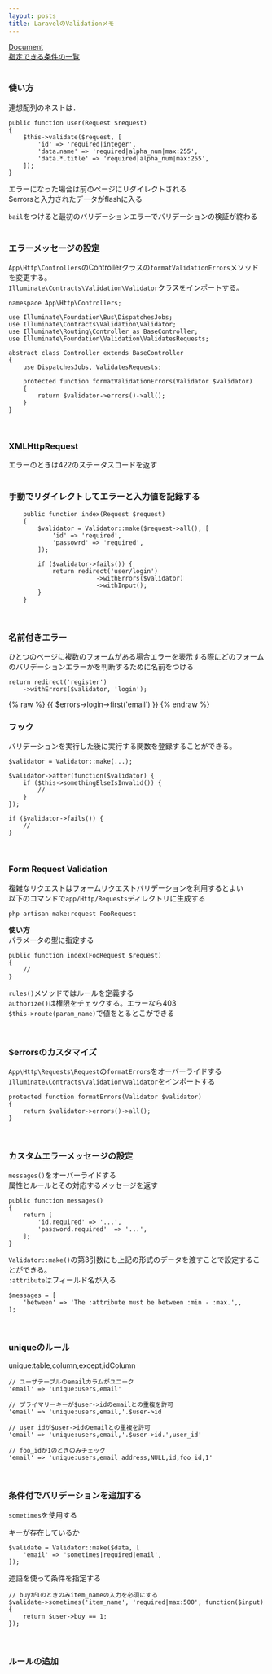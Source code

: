 ```yaml
---
layout: posts
title: LaravelのValidationメモ 
---
```

[Document](https://laravel.com/docs/5.2/validation)  
[指定できる条件の一覧](https://laravel.com/docs/5.2/validation#available-validation-rules)  
<br>

### 使い方

連想配列のネストは`.`  

```
public function user(Request $request)
{
    $this->validate($request, [
        'id' => 'required|integer',
        'data.name' => 'required|alpha_num|max:255',
        'data.*.title' => 'required|alpha_num|max:255',
    ]);
}
```

エラーになった場合は前のページにリダイレクトされる  
$errorsと入力されたデータがflashに入る  

`bail`をつけると最初のバリデーションエラーでバリデーションの検証が終わる  
<br>

### エラーメッセージの設定
`App\Http\Controllers`のControllerクラスの`formatValidationErrors`メソッドを変更する。  
`Illuminate\Contracts\Validation\Validator`クラスをインポートする。

```
namespace App\Http\Controllers;

use Illuminate\Foundation\Bus\DispatchesJobs;
use Illuminate\Contracts\Validation\Validator;
use Illuminate\Routing\Controller as BaseController;
use Illuminate\Foundation\Validation\ValidatesRequests;

abstract class Controller extends BaseController
{
    use DispatchesJobs, ValidatesRequests;

    protected function formatValidationErrors(Validator $validator)
    {
        return $validator->errors()->all();
    }
}
```
<br>

### XMLHttpRequest
エラーのときは422のステータスコードを返す  
<br>

### 手動でリダイレクトしてエラーと入力値を記録する

```
    public function index(Request $request)
    {
        $validator = Validator::make($request->all(), [
            'id' => 'required',
            'passowrd' => 'required',
        ]);

        if ($validator->fails()) {
            return redirect('user/login')
                        ->withErrors($validator)
                        ->withInput();
        }
    }
```
<br>

### 名前付きエラー
ひとつのページに複数のフォームがある場合エラーを表示する際にどのフォームのバリデーションエラーかを判断するために名前をつける

```
return redirect('register')
    ->withErrors($validator, 'login');
```

{% raw %}
{{ $errors->login->first('email') }}
{% endraw %}
<br>

### フック
バリデーションを実行した後に実行する関数を登録することができる。  

```
$validator = Validator::make(...);

$validator->after(function($validator) {
    if ($this->somethingElseIsInvalid()) {
        //
    }
});

if ($validator->fails()) {
    //
}
```
<br>

### Form Request Validation
複雑なリクエストはフォームリクエストバリデーションを利用するとよい  
以下のコマンドで`app/Http/Requests`ディレクトリに生成する  

```
php artisan make:request FooRequest
```

**使い方**  
パラメータの型に指定する  

```
public function index(FooRequest $request)
{
    //
}
```

`rules()`メソッドではルールを定義する  
`authorize()`は権限をチェックする。エラーなら403  
`$this->route(param_name)`で値をとるとこができる  

<br>

### $errorsのカスタマイズ
`App\Http\Requests\Request`の`formatErrors`をオーバーライドする  
`Illuminate\Contracts\Validation\Validator`をインポートする  

```
protected function formatErrors(Validator $validator)
{
    return $validator->errors()->all();
}
```
<br>

### カスタムエラーメッセージの設定
`messages()`をオーバーライドする  
属性とルールとその対応するメッセージを返す  

```
public function messages()
{
    return [
        'id.required' => '...',
        'password.required'  => '...',
    ];
}
```

`Validator::make()`の第3引数にも上記の形式のデータを渡すことで設定することができる。   
`:attribute`はフィールド名が入る   

```
$messages = [
    'between' => 'The :attribute must be between :min - :max.',,
];
```
<br>

### uniqueのルール

unique:table,column,except,idColumn

```
// ユーザテーブルのemailカラムがユニーク
'email' => 'unique:users,email'

// プライマリーキーが$user->idのemailとの重複を許可
'email' => 'unique:users,email,'.$user->id

// user_idが$user->idのemailとの重複を許可
'email' => 'unique:users,email,'.$user->id.',user_id'

// foo_idが1のときのみチェック
'email' => 'unique:users,email_address,NULL,id,foo_id,1'
```
<br>

### 条件付でバリデーションを追加する
`sometimes`を使用する  

キーが存在しているか

```
$validate = Validator::make($data, [
    'email' => 'sometimes|required|email',
]);
```

述語を使って条件を指定する

```
// buyが1のときのみitem_nameの入力を必須にする
$validate->sometimes('item_name', 'required|max:500', function($input) {
    return $user->buy == 1;
});
```
<br>

### ルールの追加
















































































